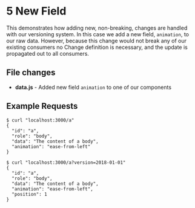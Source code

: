 # 5 New Field
This demonstrates how adding new, non-breaking, changes are handled with our versioning system. In this case we add a new field, `animation`, to our raw data. However, because this change would not break any of our existing consumers no Change definition is necessary, and the update is propagated out to all consumers.

## File changes
* **data.js** - Added new field `animation` to one of our components

## Example Requests
```
$ curl "localhost:3000/a"
{
  "id": "a",
  "role": "body",
  "data": "The content of a body",
  "animation": "ease-from-left"
}
```


```
$ curl "localhost:3000/a?version=2018-01-01"
{
  "id": "a",
  "role": "body",
  "data": "The content of a body",
  "animation": "ease-from-left",
  "position": 1
}
```
